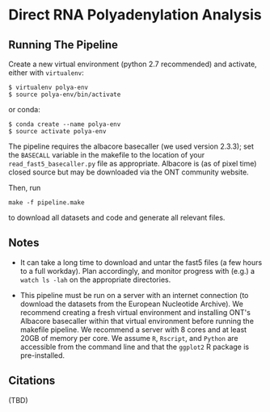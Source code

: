 Direct RNA Polyadenylation Analysis
===================================

Running The Pipeline
--------------------
Create a new virtual environment (python 2.7 recommended) and activate, either with `virtualenv`:
```
$ virtualenv polya-env
$ source polya-env/bin/activate
```
or conda:
```
$ conda create --name polya-env
$ source activate polya-env
```

The pipeline requires the albacore basecaller (we used version 2.3.3); set the `BASECALL` variable
in the makefile to the location of your `read_fast5_basecaller.py` file as appropriate. Albacore
is (as of pixel time) closed source but may be downloaded via the ONT community website.

Then, run
```
make -f pipeline.make
```
to download all datasets and code and generate all relevant files.

Notes
-----
* It can take a long time to download and untar the fast5 files (a few hours to a full workday). Plan accordingly,
  and monitor progress with (e.g.) a `watch ls -lah` on the appropriate directories.

* This pipeline must be run on a server with an internet connection (to download the datasets from the European
  Nucleotide Archive). We recommend creating a fresh virtual environment and installing ONT's Albacore basecaller
  within that virtual environment before running the makefile pipeline. We recommend a server with 8 cores and
  at least 20GB of memory per core. We assume `R`, `Rscript`, and `Python` are accessible from the command line
  and that the `ggplot2` R package is pre-installed.

Citations
---------
(TBD)